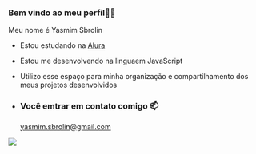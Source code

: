 ### Bem vindo ao meu perfil💙✨

Meu nome é Yasmim Sbrolin

- Estou estudando na [Alura](https://www.alura.com.br)
- Estou me desenvolvendo na linguaem JavaScript
- Utilizo esse espaço para minha organização e compartilhamento dos meus projetos desenvolvidos

- ### Você emtrar em contato comigo 📫

  yasmim.sbrolin@gmail.com

![](https://media1.tenor.com/m/9kpbg7KfJA4AAAAd/goldenretriever-pijama.gif)
  
